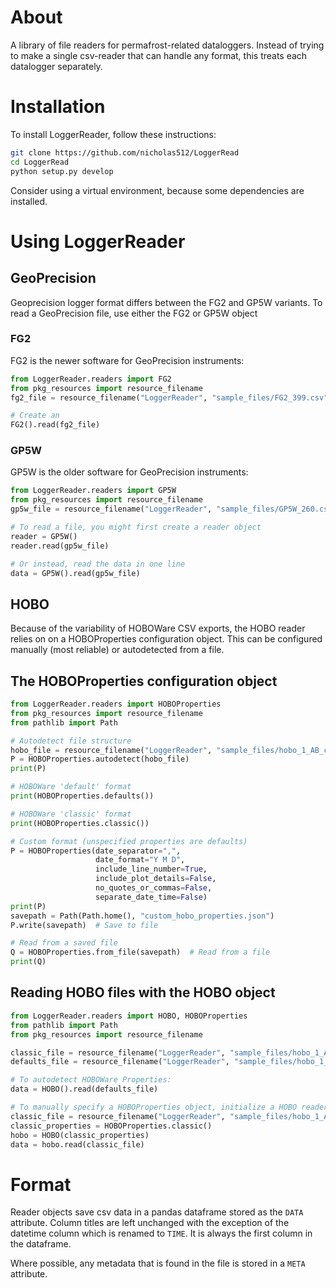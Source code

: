 # About
A library of file readers for permafrost-related dataloggers. Instead of trying to make a single csv-reader that can handle any format, this treats each datalogger separately.

# Installation
To install LoggerReader, follow these instructions:

```bash
git clone https://github.com/nicholas512/LoggerRead
cd LoggerRead
python setup.py develop
```
Consider using a virtual environment, because some dependencies are installed.

# Using LoggerReader

## GeoPrecision
Geoprecision logger format differs between the FG2 and GP5W variants. To read a GeoPrecision file, use either the FG2 or GP5W object
### FG2
FG2 is the newer software for GeoPrecision instruments:

```python
from LoggerReader.readers import FG2
from pkg_resources import resource_filename
fg2_file = resource_filename("LoggerReader", "sample_files/FG2_399.csv")

# Create an 
FG2().read(fg2_file)
```

### GP5W
GP5W is the older software for GeoPrecision instruments:

```python
from LoggerReader.readers import GP5W
from pkg_resources import resource_filename
gp5w_file = resource_filename("LoggerReader", "sample_files/GP5W_260.csv")

# To read a file, you might first create a reader object 
reader = GP5W()
reader.read(gp5w_file)

# Or instead, read the data in one line
data = GP5W().read(gp5w_file)
```
## HOBO
Because of the variability of HOBOWare CSV exports, the HOBO reader relies on on a HOBOProperties configuration object. This can be configured manually (most reliable) or autodetected from a file.

## The HOBOProperties configuration object

```python
from LoggerReader.readers import HOBOProperties
from pkg_resources import resource_filename
from pathlib import Path

# Autodetect file structure
hobo_file = resource_filename("LoggerReader", "sample_files/hobo_1_AB_classic.csv")
P = HOBOProperties.autodetect(hobo_file)
print(P)

# HOBOWare 'default' format
print(HOBOProperties.defaults())

# HOBOWare 'classic' format
print(HOBOProperties.classic())

# Custom format (unspecified properties are defaults)
P = HOBOProperties(date_separator=",",
                   date_format="Y M D",
                   include_line_number=True,
                   include_plot_details=False,
                   no_quotes_or_commas=False,
                   separate_date_time=False)
print(P)
savepath = Path(Path.home(), "custom_hobo_properties.json")
P.write(savepath)  # Save to file

# Read from a saved file
Q = HOBOProperties.from_file(savepath)  # Read from a file
print(Q)
```

## Reading HOBO files with the HOBO object

```python
from LoggerReader.readers import HOBO, HOBOProperties
from pathlib import Path
from pkg_resources import resource_filename

classic_file = resource_filename("LoggerReader", "sample_files/hobo_1_AB_classic.csv")
defaults_file = resource_filename("LoggerReader", "sample_files/hobo_1_AB_defaults.csv")

# To autodetect HOBOWare Properties:
data = HOBO().read(defaults_file)

# To manually specify a HOBOProperties object, initialize a HOBO reader with a 
classic_file = resource_filename("LoggerReader", "sample_files/hobo_1_AB_classic.csv")
classic_properties = HOBOProperties.classic()
hobo = HOBO(classic_properties)
data = hobo.read(classic_file)
```

# Format
Reader objects save csv data in a pandas dataframe stored as the `DATA` attribute.  Column titles are left unchanged with the exception of the datetime column which is renamed to `TIME`. It is always the first column in the dataframe.

Where possible, any metadata that is found in the file is stored in a `META` attribute.

